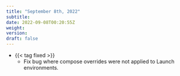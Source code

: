 ```yaml
---
title: "September 8th, 2022"
subtitle:
date: 2022-09-08T00:20:55Z
weight:
version:
draft: false
---
```


<!-- Available tags are: added, changed, deprecated, removed, fixed, performance, security -->
- {{< tag fixed >}}
    - Fix bug where compose overrides were not applied to Launch environments.
